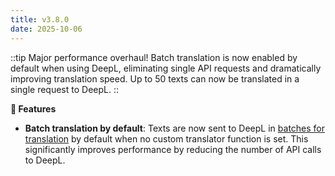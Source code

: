 ```yaml
---
title: v3.8.0
date: 2025-10-06
---
```


::tip
Major performance overhaul! Batch translation is now enabled by default when using DeepL, eliminating single API requests and dramatically improving translation speed. Up to 50 texts can now be translated in a single request to DeepL.
::

**🚀 Features**

- **Batch translation by default**: Texts are now sent to DeepL in [batches for translation](https://developers.deepl.com/api-reference/translate#translating-large-volumes-of-text) by default when no custom translator function is set. This significantly improves performance by reducing the number of API calls to DeepL.
